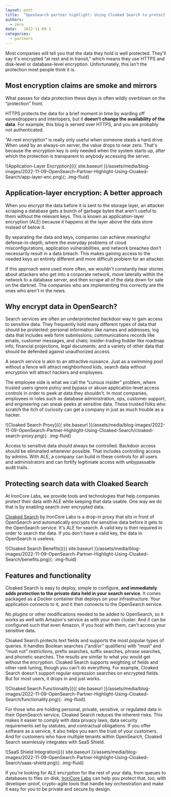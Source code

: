 ```yaml
---
layout: post
title:  "OpenSearch partner highlight: Using Cloaked Search to protect your data"
authors:
  - zmre
date:   2022-11-09 1
categories:
  - partners
---
```


Most companies will tell you that the data they hold is well protected. They'll say it's encrypted “at rest and
in transit,” which means they use HTTPS and disk-level or database-level encryption. Unfortunately, this isn't
the protection most people think it is.

## Most encryption claims are smoke and mirrors

What passes for data protection these days is often wildly overblown on the “protection” front.

HTTPS protects the data for a brief moment in time by warding off eavesdroppers and interlopers, but it
**doesn't change the availability of the data**. For example, this blog is served over HTTPS, and you are
probably not authenticated.

“At-rest encryption” is really only useful when someone steals a hard drive. When used by an always-on server,
the value drops to near zero. That's because the encryption key is only needed when the system starts up, after
which the protection is transparent to anybody accessing the server.

![Application-Layer Encryption]({{ site.baseurl }}/assets/media/blog-images/2022-11-09-OpenSearch-Partner-Highlight-Using-Cloaked-Search/app-layer-enc.png){: .img-fluid}

## Application-layer encryption: A better approach

When you encrypt the data before it is sent to the storage layer, an attacker scraping a database gets a bunch
of garbage bytes that aren't useful to them without the relevant keys. This is known as application-layer
encryption (ALE) because it happens at the layer above the data store instead of below it.

By separating the data and keys, companies can achieve meaningful defense-in-depth, where the everyday problems
of cloud misconfigurations, application vulnerabilities, and network breaches don't necessarily result in a
data breach. This makes gaining access to the needed keys an entirely different and more difficult problem for
an attacker.  

If this approach were used more often, we wouldn't constantly hear stories about attackers who get into a
corporate network, move laterally within the network to a database server, and then scrape all of the data
down for sale on the darknet. The companies who are implementing this correctly are the ones who aren't in
the news.

## Why encrypt data in OpenSearch?

Search services are often an underprotected backdoor way to gain access to sensitive data. They frequently hold
many different types of data that should be protected: personal information like names and addresses; log data
that includes web form submissions; communications records like emails, customer messages, and chats;
insider-trading fodder like roadmap info, financial projections, legal documents; and a variety of other
data that should be defended against unauthorized access.

A search service is akin to an attractive nuisance. Just as a swimming pool without a fence will attract
neighborhood kids, search data without encryption will attract hackers and employees.

The employee side is what we call the “curious insider” problem, where trusted users ignore policy and bypass or
abuse application-level access controls in order to peek at data they shouldn't. In most companies, employees in
roles such as database administration, ops, customer support, and engineering can sneak peeks at sensitive data.
These trusted folks who scratch the itch of curiosity can get a company in just as much trouble as a hacker.

![Cloaked Search Proxy]({{ site.baseurl }}/assets/media/blog-images/2022-11-09-OpenSearch-Partner-Highlight-Using-Cloaked-Search/cloaked-search-proxy.png){: .img-fluid}

Access to sensitive data should always be controlled. Backdoor access should be eliminated whenever possible.
That includes controlling access by admins. With ALE, a company can build in these
controls for all users and administrators and can fortify legitimate access with unbypassable audit trails.

## Protecting search data with Cloaked Search

At IronCore Labs, we provide tools and technologies that help companies protect their data with
ALE while keeping that data usable. One way we do that is by enabling search over
encrypted data.

[Cloaked Search](https://ironcorelabs.com/products/cloaked-search/) by IronCore Labs is a drop-in proxy that
sits in front of OpenSearch and automatically encrypts the sensitive data before it gets to the OpenSearch
service. It's ALE for search. A valid key is then required in order to search the data.  If you
don't have a valid key, the data in OpenSearch is useless.

![Cloaked Search Benefits]({{ site.baseurl }}/assets/media/blog-images/2022-11-09-OpenSearch-Partner-Highlight-Using-Cloaked-Search/benefits.png){: .img-fluid}

## Features and functionality

Cloaked Search is easy to deploy, simple to configure, **and immediately adds protection to the private data
held in your search service**. It comes packaged as a Docker container that deploys on your infrastructure.
Your application connects to it, and it then connects to the OpenSearch service. 

No plugins or other modifications needed to be added to OpenSearch, so it works as well with Amazon's service as with
your own cluster. And it can be configured such that even Amazon, if you host with them, can't access your
sensitive data.

Cloaked Search protects text fields and supports the most popular types of queries. It handles Boolean searches
(“and/or” qualifiers) with “must” and “must not” restrictions, prefix searches, suffix searches, phrase searches,
and phonetic searches. The results are similar to what you would get without the encryption. Cloaked Search supports
weighting of fields and other rank tuning, though you can't do everything. For example, Cloaked Search doesn't
support regular expression searches on encrypted fields. But for most users, it drops in and just works.

![Cloaked Search Functionality]({{ site.baseurl }}/assets/media/blog-images/2022-11-09-OpenSearch-Partner-Highlight-Using-Cloaked-Search/functionality.png){: .img-fluid}

For those who are holding personal, private, sensitive, or regulated data in their OpenSearch service, Cloaked
Search reduces the inherent risks. This makes it easier to comply with data privacy laws, data security requirements
set by statutes, and contractual obligations. If you offer software as a service, it also helps you earn the
trust of your customers. And for customers who have multiple tenants within OpenSearch, Cloaked Search seamlessly
integrates with SaaS Shield.

![SaaS Shield Integration]({{ site.baseurl }}/assets/media/blog-images/2022-11-09-OpenSearch-Partner-Highlight-Using-Cloaked-Search/saas-shield.png){: .img-fluid}

If you're looking for ALE encryption for the rest of your data, from queues to databases to files
on disk, [IronCore Labs](https://ironcorelabs.com/) can help you protect that, too, with developer-proof,
crypto-agile tools that handle key orchestration and make it easy for you to be private and secure by design.
